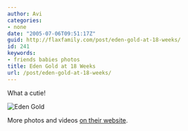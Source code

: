 ```yaml
---
author: Avi
categories:
- none
date: "2005-07-06T09:51:17Z"
guid: http://flaxfamily.com/post/eden-gold-at-18-weeks/
id: 241
keywords:
- friends babies photos
title: Eden Gold at 18 Weeks
url: /post/eden-gold-at-18-weeks/
---
```

What a cutie!

![Eden Gold](http://flaxfamily.com/uploads/17355685208_0_BG.jpg)

More photos and videos [on their website](http://geocities.com/batamig/).
